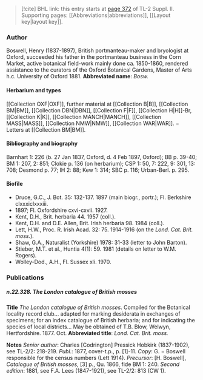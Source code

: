 > [!cite] BHL link: this entry starts at [page 372](https://www.biodiversitylibrary.org/page/33265569) of TL-2 Suppl. II.
> Supporting pages: [[Abbreviations|abbreviations]], [[Layout key|layout key]].

### Author

Boswell, Henry (1837-1897), British portmanteau-maker and bryologist at Oxford, succeeded his father in the portmanteau business in the Corn Market, active botanical field-work mainly done ca. 1850-1860, rendered assistance to the curators of the Oxford Botanical Gardens, Master of Arts h.c. University of Oxford 1881. 
**Abbreviated name**: *Bosw.*

#### Herbarium and types

[[Collection OXF|OXF]], further material at [[Collection B|B]], [[Collection BM|BM]], [[Collection DBN|DBN]], [[Collection F|F]], [[Collection H|H]]-Br, [[Collection K|K]], [[Collection MANCH|MANCH]], [[Collection MASS|MASS]], [[Collection NMW|NMW]], [[Collection WAR|WAR]]. − Letters at [[Collection BM|BM]].

#### Bibliography and biography

Barnhart 1: 226 (b. 27 Jan 1837, Oxford, d. 4 Feb 1897, Oxford); BB p. 39-40; BM 1: 207, 2: 851; Clokie p. 136 (on herbarium); CSP 1: 50, 7: 222, 9: 301, 13: 708; Desmond p. 77; IH 2: 88; Kew 1: 314; SBC p. 116; Urban-Berl. p. 295.

#### Biofile

- Druce, G.C., J. Bot. 35: 132-137. 1897 (main biogr., portr.); Fl. Berkshire clxxxiclxxxiii.
- 1897; Fl. Oxfordshire cxvi-cxvii. 1927.
- Kent, D.H., Brit. herbaria 44. 1957 (coll.).
- Kent, D.H. and D.E. Allen, Brit. Irish herbaria 98. 1984 (coll.).
- Lett, H.W., Proc. R. Irish Acad. 32: 75. 1914-1916 (on the *Lond. Cat. Brit. moss.*).
- Shaw, G.A., Naturalist (Yorkshire) 1978: 31-33 (letter to John Barton).
- Stieber, M.T. et al., Huntia 4(1): 59. 1981 (details on letter to W.M. Rogers).
- Wolley-Dod., A.H., Fl. Sussex xli. 1970.

### Publications

##### n.22.328. The London catalogue of British mosses

**Title**
*The London catalogue of British mosses*. Compiled for the Botanical locality record club... adapted for marking desiderata in exchanges of specimens; for an index catalogue of British herbaria; and for indicating the species of local districts... May be obtained of T.B. Blow, Welwyn, Hertfordshire. 1877. Oct.
**Abbreviated title**: *Lond. Cat. Brit. moss.*

**Notes**
*Senior author*: Charles \[Codrington\] Pressick Hobkirk (1837-1902), see TL-2/2: 218-219.
*Publ*.: 1877, cover-t.p., p. \[1\]-11. *Copy*: G. − Boswell responsible for the census numbers (Lett 1914).
*Precursor*: \[H. Boswell\], *Catalogue of British mosses*, \[3\] p., Qu. 1866, fide BM 1: 240.
*Second edition*: 1881, see F.A. Lees (1847-1921), see TL-2/2: 813 (CW 1).

